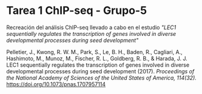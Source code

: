 # Tarea 1 ChIP-seq - Grupo-5
Recreación del análisis ChIP-seq llevado a cabo en el estudio *"LEC1 sequentially regulates the transcription of genes involved in diverse developmental processes during seed development"*

Pelletier, J., Kwong, R. W. M., Park, S., Le, B. H., Baden, R., Cagliari, A., Hashimoto, M., Munoz, M., Fischer, R. L., Goldberg, R. B., & Harada, J. J. LEC1 sequentially regulates the transcription of genes involved in diverse developmental processes during seed development (2017). *Proceedings of the National Academy of Sciences of the United States of America, 114(32).* https://doi.org/10.1073/pnas.1707957114
